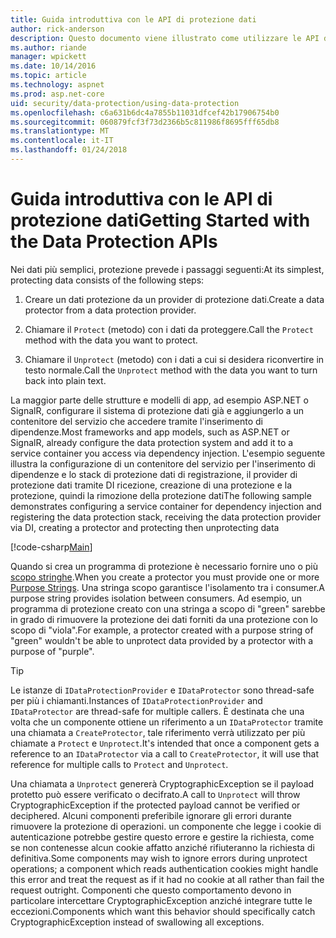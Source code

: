 ```yaml
---
title: Guida introduttiva con le API di protezione dati
author: rick-anderson
description: Questo documento viene illustrato come utilizzare le API di protezione dati ASP.NET Core per la protezione e la rimozione della protezione dati in un'applicazione.
ms.author: riande
manager: wpickett
ms.date: 10/14/2016
ms.topic: article
ms.technology: aspnet
ms.prod: asp.net-core
uid: security/data-protection/using-data-protection
ms.openlocfilehash: c6a631b6dc4a7855b11031dfcef42b17906754b0
ms.sourcegitcommit: 060879fcf3f73d2366b5c811986f8695fff65db8
ms.translationtype: MT
ms.contentlocale: it-IT
ms.lasthandoff: 01/24/2018
---
```

# <a name="getting-started-with-the-data-protection-apis"></a><span data-ttu-id="9ff48-103">Guida introduttiva con le API di protezione dati</span><span class="sxs-lookup"><span data-stu-id="9ff48-103">Getting Started with the Data Protection APIs</span></span>

<a name="security-data-protection-getting-started"></a>

<span data-ttu-id="9ff48-104">Nei dati più semplici, protezione prevede i passaggi seguenti:</span><span class="sxs-lookup"><span data-stu-id="9ff48-104">At its simplest, protecting data consists of the following steps:</span></span>

1. <span data-ttu-id="9ff48-105">Creare un dati protezione da un provider di protezione dati.</span><span class="sxs-lookup"><span data-stu-id="9ff48-105">Create a data protector from a data protection provider.</span></span>

2. <span data-ttu-id="9ff48-106">Chiamare il `Protect` (metodo) con i dati da proteggere.</span><span class="sxs-lookup"><span data-stu-id="9ff48-106">Call the `Protect` method with the data you want to protect.</span></span>

3. <span data-ttu-id="9ff48-107">Chiamare il `Unprotect` (metodo) con i dati a cui si desidera riconvertire in testo normale.</span><span class="sxs-lookup"><span data-stu-id="9ff48-107">Call the `Unprotect` method with the data you want to turn back into plain text.</span></span>

<span data-ttu-id="9ff48-108">La maggior parte delle strutture e modelli di app, ad esempio ASP.NET o SignalR, configurare il sistema di protezione dati già e aggiungerlo a un contenitore del servizio che accedere tramite l'inserimento di dipendenze.</span><span class="sxs-lookup"><span data-stu-id="9ff48-108">Most frameworks and app models, such as ASP.NET or SignalR, already configure the data protection system and add it to a service container you access via dependency injection.</span></span> <span data-ttu-id="9ff48-109">L'esempio seguente illustra la configurazione di un contenitore del servizio per l'inserimento di dipendenze e lo stack di protezione dati di registrazione, il provider di protezione dati tramite DI ricezione, creazione di una protezione e la protezione, quindi la rimozione della protezione dati</span><span class="sxs-lookup"><span data-stu-id="9ff48-109">The following sample demonstrates configuring a service container for dependency injection and registering the data protection stack, receiving the data protection provider via DI, creating a protector and protecting then unprotecting data</span></span>

[!code-csharp[Main](../../security/data-protection/using-data-protection/samples/protectunprotect.cs?highlight=26,34,35,36,37,38,39,40)]

<span data-ttu-id="9ff48-110">Quando si crea un programma di protezione è necessario fornire uno o più [scopo stringhe](consumer-apis/purpose-strings.md).</span><span class="sxs-lookup"><span data-stu-id="9ff48-110">When you create a protector you must provide one or more [Purpose Strings](consumer-apis/purpose-strings.md).</span></span> <span data-ttu-id="9ff48-111">Una stringa scopo garantisce l'isolamento tra i consumer.</span><span class="sxs-lookup"><span data-stu-id="9ff48-111">A purpose string provides isolation between consumers.</span></span> <span data-ttu-id="9ff48-112">Ad esempio, un programma di protezione creato con una stringa a scopo di "green" sarebbe in grado di rimuovere la protezione dei dati forniti da una protezione con lo scopo di "viola".</span><span class="sxs-lookup"><span data-stu-id="9ff48-112">For example, a protector created with a purpose string of "green" wouldn't be able to unprotect data provided by a protector with a purpose of "purple".</span></span>

>[!TIP]
> <span data-ttu-id="9ff48-113">Le istanze di `IDataProtectionProvider` e `IDataProtector` sono thread-safe per più i chiamanti.</span><span class="sxs-lookup"><span data-stu-id="9ff48-113">Instances of `IDataProtectionProvider` and `IDataProtector` are thread-safe for multiple callers.</span></span> <span data-ttu-id="9ff48-114">È destinata che una volta che un componente ottiene un riferimento a un `IDataProtector` tramite una chiamata a `CreateProtector`, tale riferimento verrà utilizzato per più chiamate a `Protect` e `Unprotect`.</span><span class="sxs-lookup"><span data-stu-id="9ff48-114">It's intended that once a component gets a reference to an `IDataProtector` via a call to `CreateProtector`, it will use that reference for multiple calls to `Protect` and `Unprotect`.</span></span>
>
><span data-ttu-id="9ff48-115">Una chiamata a `Unprotect` genererà CryptographicException se il payload protetto può essere verificato o decifrato.</span><span class="sxs-lookup"><span data-stu-id="9ff48-115">A call to `Unprotect` will throw CryptographicException if the protected payload cannot be verified or deciphered.</span></span> <span data-ttu-id="9ff48-116">Alcuni componenti preferibile ignorare gli errori durante rimuovere la protezione di operazioni. un componente che legge i cookie di autenticazione potrebbe gestire questo errore e gestire la richiesta, come se non contenesse alcun cookie affatto anziché rifiuteranno la richiesta di definitiva.</span><span class="sxs-lookup"><span data-stu-id="9ff48-116">Some components may wish to ignore errors during unprotect operations; a component which reads authentication cookies might handle this error and treat the request as if it had no cookie at all rather than fail the request outright.</span></span> <span data-ttu-id="9ff48-117">Componenti che questo comportamento devono in particolare intercettare CryptographicException anziché integrare tutte le eccezioni.</span><span class="sxs-lookup"><span data-stu-id="9ff48-117">Components which want this behavior should specifically catch CryptographicException instead of swallowing all exceptions.</span></span>

